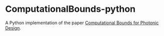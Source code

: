 # ComputationalBounds-python
A Python implementation of the paper [Computational Bounds for Photonic Design](https://arxiv.org/abs/1811.12936).
